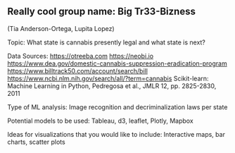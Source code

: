 ## Really cool group name: Big Tr33-Bizness

(Tia Anderson-Ortega, Lupita Lopez)

Topic: What state is cannabis presently legal and what state is next? 

Data Sources: https://otreeba.com 
	           https://neobi.io
	           https://www.dea.gov/domestic-cannabis-suppression-eradication-program
	           https://www.billtrack50.com/account/search/bill
	           https://www.ncbi.nlm.nih.gov/search/all/?term=cannabis
		   Scikit-learn: Machine Learning in Python, Pedregosa et al., JMLR 12, pp. 2825-2830, 2011

Type of ML analysis: Image recognition and decriminalization laws per state

Potential models to be used:  Tableau, d3, leaflet, Plotly, Mapbox

Ideas for visualizations that you would like to include:  Interactive maps, bar charts, scatter plots
